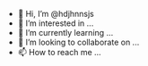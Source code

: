 - 👋 Hi, I’m @hdjhnnsjs
- 👀 I’m interested in ...
- 🌱 I’m currently learning ...
- 💞️ I’m looking to collaborate on ...
- 📫 How to reach me ...

<!---
hdjhnnsjs/hdjhnnsjs is a ✨ special ✨ repository because its `README.md` (this file) appears on your GitHub profile.
You can click the Preview link to take a look at your changes.
--->
